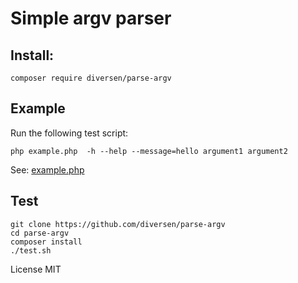 # Simple argv parser

## Install: 

    composer require diversen/parse-argv

## Example

Run the following test script:

    php example.php  -h --help --message=hello argument1 argument2

See: [example.php](example.php)

## Test

    git clone https://github.com/diversen/parse-argv
    cd parse-argv
    composer install
    ./test.sh

License MIT

